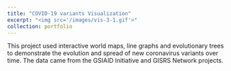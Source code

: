 ```yaml
---
title: "COVID-19 variants Visualization"
excerpt: "<img src='/images/vis-3-1.gif'>"
collection: portfolio
---
```

This project used interactive world maps, line graphs and evolutionary trees to demonstrate the evolution and spread of new coronavirus variants over time. The data came from the GSIAID Initiative and GISRS Network projects.